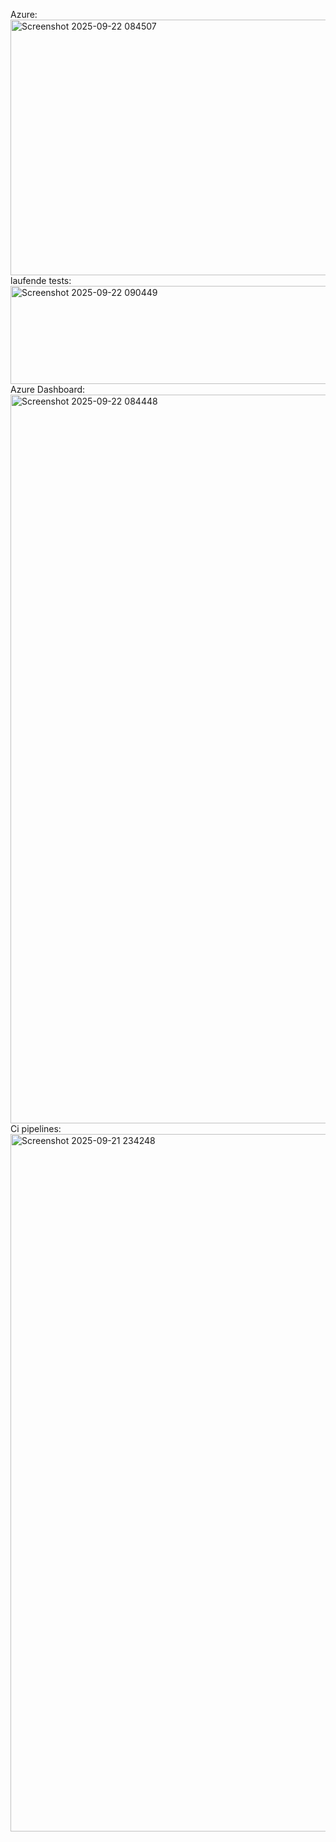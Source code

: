 Azure:
<img width="794" height="409" alt="Screenshot 2025-09-22 084507" src="https://github.com/user-attachments/assets/99ee6960-ed99-484e-8870-479306df57e6" />
laufende tests:
<img width="1109" height="157" alt="Screenshot 2025-09-22 090449" src="https://github.com/user-attachments/assets/9b23be61-446e-4628-81d8-cfbdf6c68f0e" />
Azure Dashboard:
<img width="983" height="1166" alt="Screenshot 2025-09-22 084448" src="https://github.com/user-attachments/assets/6e0e2315-8c6d-40d4-98f1-35e454d64e56" />
Ci pipelines:
<img width="880" height="1116" alt="Screenshot 2025-09-21 234248" src="https://github.com/user-attachments/assets/dc989c19-2faa-44fb-9c2a-bf94f2ec908f" />
